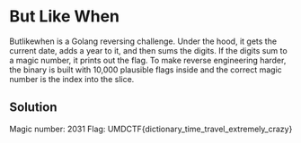 # But Like When 

Butlikewhen is a Golang reversing challenge. Under the hood, it gets the current date, adds a year to it, and then sums the digits. 
If the digits sum to a magic number, it prints out the flag. To make reverse engineering harder, the binary is built with 10,000 
plausible flags inside and the correct magic number is the index into the slice. 

## Solution

Magic number: 2031
Flag: UMDCTF{dictionary_time_travel_extremely_crazy}